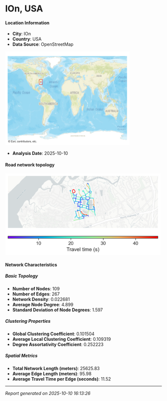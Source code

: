# IOn, USA

#### Location Information

- **City**: IOn
- **Country**: USA
- **Data Source**: OpenStreetMap
<img src="IOn_location.png" alt="IOn Location Map" width="400" />

- **Analysis Date**: 2025-10-10

#### Road network topology

<img src="IOn_network_map.png" alt="IOn Road Network Map" width="500"/>

#### Network Characteristics

##### Basic Topology

- **Number of Nodes**: 109
- **Number of Edges**: 267
- **Network Density**: 0.022681
- **Average Node Degree**: 4.899
- **Standard Deviation of Node Degrees**: 1.597

##### Clustering Properties

- **Global Clustering Coefficient**: 0.101504
- **Average Local Clustering Coefficient**: 0.109319
- **Degree Assortativity Coefficient**: 0.252223

##### Spatial Metrics

- **Total Network Length (meters)**: 25625.83
- **Average Edge Length (meters)**: 95.98
- **Average Travel Time per Edge (seconds)**: 11.52

---
*Report generated on 2025-10-10 16:13:26*
